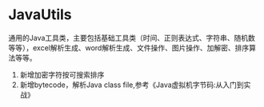 # JavaUtils

通用的Java工具类，主要包括基础工具类（时间、正则表达式、字符串、随机数等等），excel解析生成、word解析生成、文件操作、图片操作、加解密、排序算法等等。

1) 新增加密字符按可搜索排序
2) 新增bytecode，解析Java class file,参考《Java虚拟机字节码:从入门到实战》
